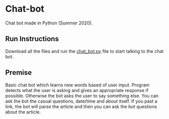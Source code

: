 # Chat-bot
Chat bot made in Python (Summer 2020).

## Run Instructions
Download all the files and run the [chat_bot.py](https://github.com/BauerJustin/Chat-Bot/blob/master/src/chat_bot.py) file to start talking to the chat bot. 

## Premise
Basic chat bot which learns new words based of user input. Program detects what the user is asking and gives an appropriate response if possible. Otherwise the bot asks the user to say something else. You can ask the bot the casual questions, date/time and about itself. If you past a link, the bot will parse the article and then you can ask the bot questions about the article.
